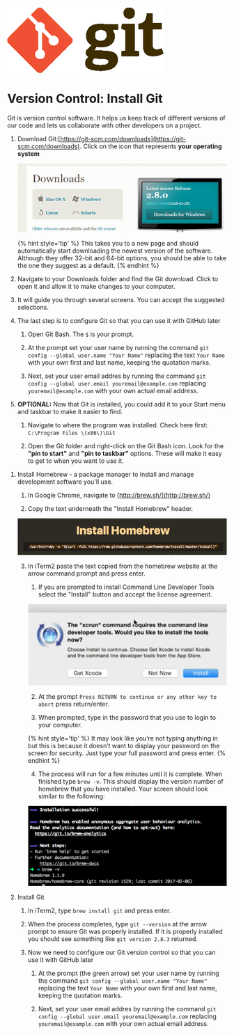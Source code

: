 ![](/assets/gitLogo.png)

# Version Control: Install Git

Git is version control software. It helps us keep track of different versions of our code and lets us collaborate with other developers on a project.

<!--sec data-title="Windows" data-id="section0" data-show=true data-collapse=true ces-->

1. Download Git:[https://git-scm.com/downloads](https://git-scm.com/downloads). Click on the icon that represents **your operating system**

   ![Git Download Image](/assets/image05png.png)

      {% hint style='tip' %}
      This takes you to a new page and should automatically start 
      downloading the newest version of the software. Although they 
      offer 32-bit and 64-bit options, you should be able to take the 
      one they suggest as a default.
      {% endhint %}
   
2. Navigate to your Downloads folder and find the Git download. Click to open it and allow it to make changes to your computer.

3. It will guide you through several screens. You can accept the suggested selections.

4. The last step is to configure Git so that you can use it with GitHub later

      1. Open Git Bash.  The `$` is your prompt.

      2. At the prompt set your user name by running the command `git config --global user.name "Your Name"` replacing the text `Your Name` with your own first and last name, keeping the quotation marks.

      3. Next, set your user email addres by running the command `git config --global user.email youremail@example.com` replacing `youremail@example.com` with your own actual email address.
      
2. **OPTIONAL:** Now that Git is installed, you could add it to your Start menu and taskbar to make it easier to find.

      1. Navigate to where the program was installed.  Check here first: `C:\Program Files \(x86\)\Git`

      2. Open the Git folder and right-click on the Git Bash icon.  Look for the **"pin to start"** and **"pin to taskbar"** options. These will make it easy to get to when you want to use it.

<!--endsec-->

<!--sec data-title="Mac" data-id="section1" data-show=true data-collapse=true ces-->

1. Install Homebrew - a package manager to install and manage development software you'll use. 

      1. In Google Chrome, navigate to [http://brew.sh/](http://brew.sh/)
      
      2. Copy the text underneath the "Install Homebrew" header.
      
      ![](/assets/homebrew.png)
      
      3. In iTerm2 paste the text copied from the homebrew website at the arrow command prompt and press enter.
      
            1. If you are prompted to install Command Line Developer Tools select the "Install" button and accept the license agreement.
            
            ![](/assets/license.png)
            
            2. At the prompt `Press RETURN to continue or any other key to abort` press return/enter.
            
            3. When prompted, type in the password that you use to login to your computer.
            
            {% hint style='tip' %}
It may look like you’re not typing anything in but this is 
because it doesn’t want to display your password on the screen 
for security. Just type your full password and press enter.
            {% endhint %}
            
            4. The process will run for a few minutes until it is complete.  When finished type `brew -v`.  This should display the version number of homebrew that you have installed. Your screen should look similar to the following:
            
            ![](/assets/brew_done.png)

2. Install Git
      
      1. In iTerm2, type `brew install git` and press enter.
      
      2. When the process completes, type `git --version` at the arrow prompt to ensure Git was properly installed.  If it is properly installed you should see something like `git version 2.8.3` returned.
      
      3. Now we need to configure our Git version control so that you can use it with GitHub later

            1. At the prompt (the green arrow) set your user name by running the command `git config --global user.name "Your Name"` replacing the text `Your Name` with your own first and last name, keeping the quotation marks.

            2. Next, set your user email addres by running the command `git config --global user.email youremail@example.com` replacing `youremail@example.com` with your own actual email address.
   
   



